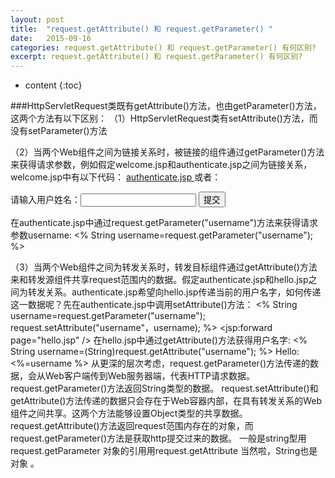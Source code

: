 ```yaml
---
layout: post
title:  "request.getAttribute() 和 request.getParameter() "
date:   2015-09-16 
categories: request.getAttribute() 和 request.getParameter() 有何区别?  
excerpt: request.getAttribute() 和 request.getParameter() 有何区别?  
---
```


* content
{:toc}

###HttpServletRequest类既有getAttribute()方法，也由getParameter()方法，这两个方法有以下区别： 
（1）HttpServletRequest类有setAttribute()方法，而没有setParameter()方法 

（2）当两个Web组件之间为链接关系时，被链接的组件通过getParameter()方法来获得请求参数，例如假定welcome.jsp和authenticate.jsp之间为链接关系，welcome.jsp中有以下代码： 
    <a href="authenticate.jsp?username=weiqin">authenticate.jsp </a> 
或者： 
    <form name="form1" method="post" action="authenticate.jsp"> 
    请输入用户姓名：<input type="text" name="username"> 
    <input type="submit" name="Submit" value="提交"> 
    </form> 
在authenticate.jsp中通过request.getParameter("username")方法来获得请求参数username: 
    <% String username=request.getParameter("username"); %> 
    
（3）当两个Web组件之间为转发关系时，转发目标组件通过getAttribute()方法来和转发源组件共享request范围内的数据。假定authenticate.jsp和hello.jsp之间为转发关系。authenticate.jsp希望向hello.jsp传递当前的用户名字，如何传递这一数据呢？先在authenticate.jsp中调用setAttribute()方法： 
    <% 
    String username=request.getParameter("username"); 
    request.setAttribute("username"，username); 
    %> 
    <jsp:forward page="hello.jsp" /> 
在hello.jsp中通过getAttribute()方法获得用户名字: 
    <% String username=(String)request.getAttribute("username"); %> 
    Hello: <%=username %> 
从更深的层次考虑，request.getParameter()方法传递的数据，会从Web客户端传到Web服务器端，代表HTTP请求数据。request.getParameter()方法返回String类型的数据。 
request.setAttribute()和getAttribute()方法传递的数据只会存在于Web容器内部，在具有转发关系的Web组件之间共享。这两个方法能够设置Object类型的共享数据。 
request.getAttribute()方法返回request范围内存在的对象，而request.getParameter()方法是获取http提交过来的数据。 
一般是string型用request.getParameter 
对象的引用用request.getAttribute 
当然啦，String也是对象 。
